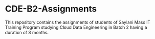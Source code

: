# CDE-B2-Assignments
This repository contains the assignments of students of Saylani Mass IT Training Program studying Cloud Data Engineering in Batch 2 having a duration of 8 months.
